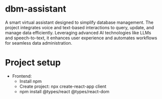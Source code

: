 # dbm-assistant
A smart virtual assistant designed to simplify database management. The project integrates voice and text-based interactions to query, update, and manage data efficiently. Leveraging advanced AI technologies like LLMs and speech-to-text, it enhances user experience and automates workflows for seamless data administration.

# Project setup
- Frontend:
    - Install npm 
    - Create project: npx create-react-app client
    - npm install @types/react @types/react-dom
